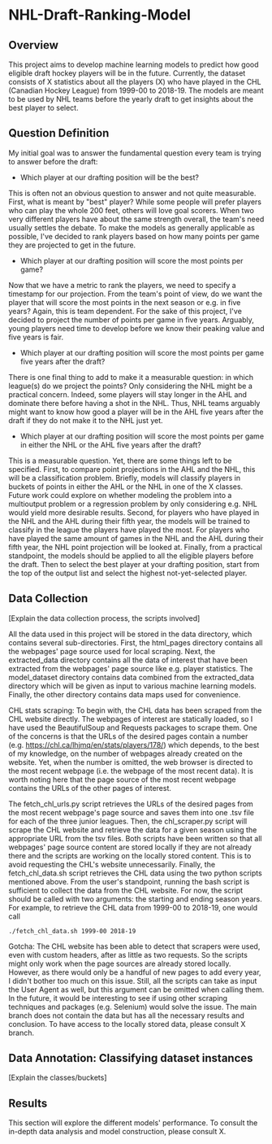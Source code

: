 # NHL-Draft-Ranking-Model

## Overview
This project aims to develop machine learning models to predict how good eligible draft hockey players will be in the future. Currently, the dataset consists of X statistics about all the players (X) who have played in the CHL (Canadian Hockey League) from 1999-00 to 2018-19. The models are meant to be used by NHL teams before the yearly draft to get insights about the best player to select.



## Question Definition
My initial goal was to answer the fundamental question every team is trying to answer before the draft:

- Which player at our drafting position will be the best?

This is often not an obvious question to answer and not quite measurable. First, what is meant by "best" player? While some people will prefer players who can play the whole 200 feet, others will love goal scorers. When two very different players have about the same strength overall, the team's need usually settles the debate. To make the models as generally applicable as possible, I've decided to rank players based on how many points per game they are projected to get in the future.

- Which player at our drafting position will score the most points per game?

Now that we have a metric to rank the players, we need to specify a timestamp for our projection. From the team's point of view, do we want the player that will score the most points in the next season or e.g. in five years? Again, this is team dependent. For the sake of this project, I've decided to project the number of points per game in five years. Arguably, young players need time to develop before we know their peaking value and five years is fair. 

- Which player at our drafting position will score the most points per game five years after the draft?

There is one final thing to add to make it a measurable question: in which league(s) do we project the points? Only considering the NHL might be a practical concern. Indeed, some players will stay longer in the AHL and dominate there before having a shot in the NHL. Thus, NHL teams arguably might want to know how good a player will be in the AHL five years after the draft if they do not make it to the NHL just yet.

- Which player at our drafting position will score the most points per game in either the NHL or the AHL five years after the draft?

This is a measurable question. Yet, there are some things left to be specified. First, to compare point projections in the AHL and the NHL, this will be a classification problem. Briefly, models will classify players in buckets of points in either the AHL or the NHL in one of the X classes. Future work could explore on whether modeling the problem into a multioutput problem or a regression problem by only considering e.g. NHL would yield more desirable results. Second, for players who have played in the NHL and the AHL during their fifth year, the models will be trained to classify in the league the players have played the most. For players who have played the same amount of games in the NHL and the AHL during their fifth year, the NHL point projection will be looked at. Finally, from a practical standpoint, the models should be applied to all the eligible players before the draft. Then to select the best player at your drafting position, start from the top of the output list and select the highest not-yet-selected player.



## Data Collection
[Explain the data collection process, the scripts involved]

All the data used in this project will be stored in the data directory, which contains several sub-directories. First, the html_pages directory contains all the webpages' page source used for local scraping. Next, the extracted_data directory contains all the data of interest that have been extracted from the webpages' page source like e.g. player statistics. The model_dataset directory contains data combined from the extracted_data directory which will be given as input to various machine learning models. Finally, the other directory contains data maps used for convenience.


CHL stats scraping:
To begin with, the CHL data has been scraped from the CHL website directly. The webpages of interest are statically loaded, so I have used the BeautifulSoup and Requests packages to scrape them. One of the concerns is that the URLs of the desired pages contain a number (e.g. https://chl.ca/lhjmq/en/stats/players/178/) which depends, to the best of my knowledge, on the number of webpages already created on the website. Yet, when the number is omitted, the web browser is directed to the most recent webpage (i.e. the webpage of the most recent data). It is worth noting here that the page source of the most recent webpage contains the URLs of the other pages of interest. 

The fetch_chl_urls.py script retrieves the URLs of the desired pages from the most recent webpage's page source and saves them into one .tsv file for each of the three junior leagues. Then, the chl_scraper.py script will scrape the CHL website and retrieve the data for a given season using the appropriate URL from the tsv files. Both scripts have been written so that all webpages' page source content are stored locally if they are not already there and the scripts are working on the locally stored content. This is to avoid requesting the CHL's website unnecessarily. Finally, the fetch_chl_data.sh script retrieves the CHL data using the two python scripts mentioned above. From the user's standpoint, running the bash script is sufficient to collect the data from the CHL website. For now, the script should be called with two arguments: the starting and ending season years. For example, to retrieve the CHL data from 1999-00 to 2018-19, one would call

    ./fetch_chl_data.sh 1999-00 2018-19

Gotcha: The CHL website has been able to detect that scrapers were used, even with custom headers, after as little as two requests. So the scripts might only work when the page sources are already stored locally. However, as there would only be a handful of new pages to add every year, I didn't bother too much on this issue. Still, all the scripts can take as input the User Agent as well, but this argument can be omitted when calling them. In the future, it would be interesting to see if using other scraping techniques and packages (e.g. Selenium) would solve the issue. The main branch does not contain the data but has all the necessary results and conclusion. To have access to the locally stored data, please consult X branch.







## Data Annotation: Classifying dataset instances
[Explain the classes/buckets]



## Results
This section will explore the different models' performance. To consult the in-depth data analysis and model construction, please consult X.
